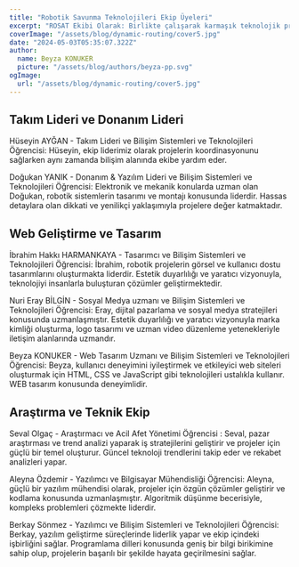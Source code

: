 ```yaml
---
title: "Robotik Savunma Teknolojileri Ekip Üyeleri"
excerpt: "ROSAT Ekibi Olarak: Birlikte çalışarak karmaşık teknolojik problemleri çözmek ve yenilikçi çözümler üretmek için bir araya geliyoruz. Teknolojinin sınırlarını zorlamak ve geleceği şekillendirmek için birlikte heyecanla çalışıyoruz."
coverImage: "/assets/blog/dynamic-routing/cover5.jpg"
date: "2024-05-03T05:35:07.322Z"
author:
  name: Beyza KONUKER
  picture: "/assets/blog/authors/beyza-pp.svg"
ogImage:
  url: "/assets/blog/dynamic-routing/cover5.jpg"
---
```

## Takım Lideri ve Donanım Lideri
Hüseyin AYĞAN - Takım Lideri ve Bilişim Sistemleri ve Teknolojileri Öğrencisi: Hüseyin, ekip liderimiz olarak projelerin koordinasyonunu sağlarken aynı zamanda bilişim alanında ekibe yardım eder.

Doğukan YANIK - Donanım & Yazılım Lideri ve Bilişim Sistemleri ve Teknolojileri Öğrencisi: Elektronik ve mekanik konularda uzman olan Doğukan, robotik sistemlerin tasarımı ve montajı konusunda liderdir. Hassas detaylara olan dikkati ve yenilikçi yaklaşımıyla projelere değer katmaktadır.

## Web Geliştirme ve Tasarım

İbrahim Hakkı HARMANKAYA - Tasarımcı ve Bilişim Sistemleri ve Teknolojileri Öğrencisi: İbrahim, robotik projelerin görsel ve kullanıcı dostu tasarımlarını oluşturmakta liderdir. Estetik duyarlılığı ve yaratıcı vizyonuyla, teknolojiyi insanlarla buluşturan çözümler geliştirmektedir.

Nuri Eray BİLGİN - Sosyal Medya uzmanı ve Bilişim Sistemleri ve Teknolojileri Öğrencisi: Eray, dijital pazarlama ve sosyal medya stratejileri konusunda uzmanlaşmıştır. Estetik duyarlılığı ve yaratıcı vizyonuyla marka kimliği oluşturma, logo tasarımı ve uzman video düzenleme yetenekleriyle iletişim alanlarında uzmandır. 

Beyza KONUKER  - Web Tasarım Uzmanı ve Bilişim Sistemleri ve Teknolojileri Öğrencisi: Beyza, kullanıcı deneyimini iyileştirmek ve etkileyici web siteleri oluşturmak için HTML, CSS ve JavaScript gibi teknolojileri ustalıkla kullanır. WEB tasarım konusunda deneyimlidir. 

## Araştırma ve Teknik Ekip

 Seval Olgaç - Araştırmacı ve Acil Afet Yönetimi Öğrencisi : Seval, pazar araştırması ve trend analizi yaparak iş stratejilerini geliştirir ve projeler için güçlü bir temel oluşturur. Güncel teknoloji trendlerini takip eder ve rekabet analizleri yapar.

Aleyna Özdemir - Yazılımcı ve Bilgisayar Mühendisliği Öğrencisi: Aleyna, güçlü bir yazılım mühendisi olarak, projeler için özgün çözümler geliştirir ve kodlama konusunda uzmanlaşmıştır. Algoritmik düşünme becerisiyle, kompleks problemleri çözmekte liderdir.

Berkay Sönmez - Yazılımcı ve Bilişim Sistemleri ve Teknolojileri Öğrencisi: Berkay, yazılım geliştirme süreçlerinde liderlik yapar ve ekip içindeki işbirliğini sağlar. Programlama dilleri konusunda geniş bir bilgi birikimine sahip olup, projelerin başarılı bir şekilde hayata geçirilmesini sağlar.
